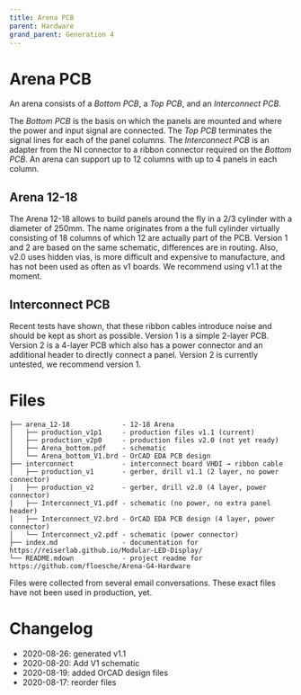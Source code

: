 ```yaml
---
title: Arena PCB
parent: Hardware
grand_parent: Generation 4
---
```


# Arena PCB 

An arena consists of a *Bottom PCB*, a *Top PCB*, and an *Interconnect PCB*.

The *Bottom PCB* is the basis on which the panels are mounted and where the power and input signal are connected. The *Top PCB* terminates the signal lines for each of the panel columns. The *Interconnect PCB* is an adapter from the NI connector to a ribbon connector required on the *Bottom PCB*. An arena can support up to 12 columns with up to 4 panels in each column.

## Arena 12-18

The Arena 12-18 allows to build panels around the fly in a 2/3 cylinder with a diameter of 250mm. The name originates from a the full cylinder virtually consisting of 18 columns of which 12 are actually part of the PCB. Version 1 and 2 are based on the same schematic, differences are in routing. Also, v2.0 uses hidden vias, is more difficult and expensive to manufacture, and has not been used as often as v1 boards. We recommend using v1.1 at the moment.

## Interconnect PCB

Recent tests have shown, that these ribbon cables introduce noise and should be kept as short as possible. Version 1 is a simple 2-layer PCB. Version 2 is a 4-layer PCB which also has a power connector and an additional header to directly connect a panel. Version 2 is currently untested, we recommend version 1.


# Files

```
├── arena_12-18             - 12-18 Arena
│   ├── production_v1p1     - production files v1.1 (current)
│   ├── production_v2p0     - production files v2.0 (not yet ready)
│   ├── Arena_bottom.pdf    - schematic
│   └── Arena_bottom_V1.brd - OrCAD EDA PCB design
├── interconnect            - interconnect board VHDI → ribbon cable
│   ├── production_v1       - gerber, drill v1.1 (2 layer, no power connector)
│   ├── production_v2       - gerber, drill v2.0 (4 layer, power connector)
│   ├── Interconnect_V1.pdf - schematic (no power, no extra panel header)
│   ├── Interconnect_V2.brd - OrCAD EDA PCB design (4 layer, power connector)
│   └── Interconnect_v2.pdf - schematic (power connector)
├── index.md                - documentation for https://reiserlab.github.io/Modular-LED-Display/
└── README.mdown            - project readme for https://github.com/floesche/Arena-G4-Hardware
```

Files were collected from several email conversations. These exact files have not been used in production, yet.

# Changelog

- 2020-08-26: generated v1.1
- 2020-08-20: Add V1 schematic
- 2020-08-19: added OrCAD design files
- 2020-08-17: reorder files
